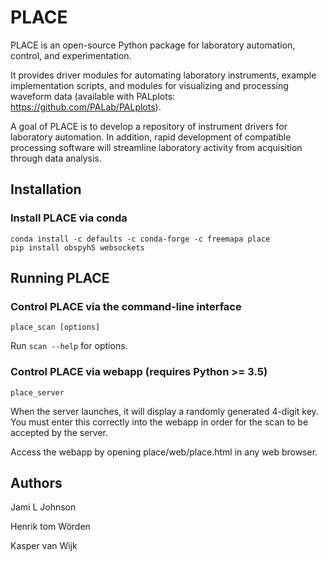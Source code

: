 
# PLACE 

PLACE is an open-source Python package for laboratory automation, control, and experimentation.  

It provides driver modules for automating laboratory instruments, example implementation scripts, and modules for visualizing and processing waveform data (available with PALplots: https://github.com/PALab/PALplots).

A goal of PLACE is to develop a repository of instrument drivers for laboratory automation.  In addition, rapid development of compatible processing software will streamline laboratory activity from acquisition through data analysis.

## Installation

### Install PLACE via conda

```
conda install -c defaults -c conda-forge -c freemapa place
pip install obspyh5 websockets
```

## Running PLACE

### Control PLACE via the command-line interface

```
place_scan [options]
```

Run `scan --help` for options.

### Control PLACE via webapp (requires Python >= 3.5)

```
place_server
```

When the server launches, it will display a randomly generated 4-digit
key. You must enter this correctly into the webapp in order for the scan
to be accepted by the server.

Access the webapp by opening place/web/place.html in any web browser.



## Authors

Jami L Johnson

Henrik tom Wörden

Kasper van Wijk

